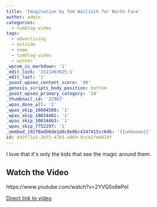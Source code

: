 ```yaml
---
title: 'Imagination by Tom Wallisch for North Face'
author: admin
categories:
  - tumblog-video
tags:
  - advertising
  - outside
  - snow
  - tumblog-video
  - winter
_wpcom_is_markdown: '1'
_edit_lock: '1511463625:1'
_edit_last: '1'
_yoast_wpseo_content_score: '90'
_genesis_scripts_body_position: bottom
_yoast_wpseo_primary_category: '14'
_thumbnail_id: '22963'
_wpas_done_all: '1'
_wpas_skip_16604588: '1'
_wpas_skip_10834481: '1'
_wpas_skip_10834463: '1'
_wpas_skip_7752297: '1'
_oembed_191f0adb6de1ddc8e0bc4347415cc64b: '{{unknown}}'
id: 4d3f71a1-2bf5-47b3-a969-9ccb1feb074f
---
```

<p>I love that it's only the kids that see the magic around them.</p>
<h2>Watch the Video</h2>
<p>https://www.youtube.com/watch?v=2YVQ5s6ePeI</p>
<p><a href="https://www.youtube.com/watch?v=2YVQ5s6ePeI">Direct link to video</a></p>
